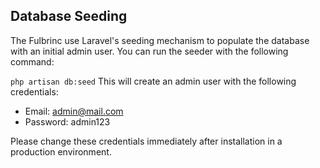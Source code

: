 ## Database Seeding

The Fulbrinc use Laravel's seeding mechanism to populate the database with an initial admin user. You can run the seeder with the following command:

`php artisan db:seed`
This will create an admin user with the following credentials:

* Email: admin@mail.com
* Password: admin123

Please change these credentials immediately after installation in a production environment.
